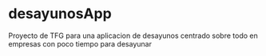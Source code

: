 # desayunosApp
Proyecto de TFG para una aplicacion de desayunos centrado sobre todo en empresas con poco tiempo para desayunar
